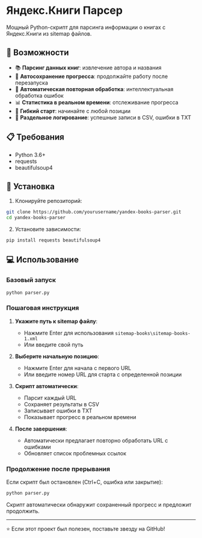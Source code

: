 # Яндекс.Книги Парсер

Мощный Python-скрипт для парсинга информации о книгах с Яндекс.Книги из sitemap файлов.

## 🚀 Возможности

- 📚 **Парсинг данных книг**: извлечение автора и названия
- 💾 **Автосохранение прогресса**: продолжайте работу после перезапуска
- 🔄 **Автоматическая повторная обработка**: интеллектуальная обработка ошибок
- 📊 **Статистика в реальном времени**: отслеживание прогресса
- 🎯 **Гибкий старт**: начинайте с любой позиции
- 📝 **Раздельное логирование**: успешные записи в CSV, ошибки в TXT

## 📋 Требования

- Python 3.6+
- requests
- beautifulsoup4

## 🔧 Установка

1. Клонируйте репозиторий:
```bash
git clone https://github.com/yourusername/yandex-books-parser.git
cd yandex-books-parser
```

2. Установите зависимости:
```bash
pip install requests beautifulsoup4
```

## 💻 Использование

### Базовый запуск

```bash
python parser.py
```

### Пошаговая инструкция

1. **Укажите путь к sitemap файлу**:
   - Нажмите Enter для использования `sitemap-books\sitemap-books-1.xml`
   - Или введите свой путь

2. **Выберите начальную позицию**:
   - Нажмите Enter для начала с первого URL
   - Или введите номер URL для старта с определенной позиции

3. **Скрипт автоматически**:
   - Парсит каждый URL
   - Сохраняет результаты в CSV
   - Записывает ошибки в TXT
   - Показывает прогресс в реальном времени

4. **После завершения**:
   - Автоматически предлагает повторно обработать URL с ошибками
   - Обновляет список проблемных ссылок

### Продолжение после прерывания

Если скрипт был остановлен (Ctrl+C, ошибка или закрытие):

```bash
python parser.py
```

Скрипт автоматически обнаружит сохраненный прогресс и предложит продолжить.

---

⭐ Если этот проект был полезен, поставьте звезду на GitHub!
